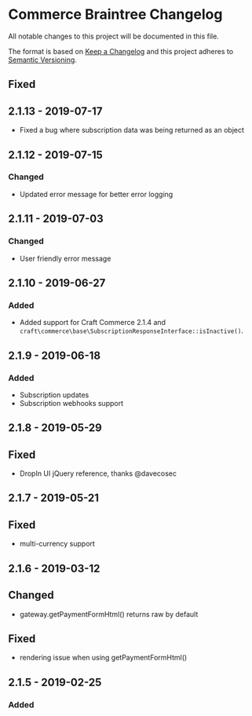 # Commerce Braintree Changelog

All notable changes to this project will be documented in this file.

The format is based on [Keep a Changelog](http://keepachangelog.com/) and this project adheres to [Semantic Versioning](http://semver.org/).

## Fixed

## 2.1.13 - 2019-07-17

-   Fixed a bug where subscription data was being returned as an object

## 2.1.12 - 2019-07-15

### Changed

-   Updated error message for better error logging

## 2.1.11 - 2019-07-03

### Changed

-   User friendly error message

## 2.1.10 - 2019-06-27

### Added

-   Added support for Craft Commerce 2.1.4 and `craft\commerce\base\SubscriptionResponseInterface::isInactive()`.

## 2.1.9 - 2019-06-18

### Added

-   Subscription updates
-   Subscription webhooks support

## 2.1.8 - 2019-05-29

## Fixed

-   DropIn UI jQuery reference, thanks @davecosec

## 2.1.7 - 2019-05-21

## Fixed

-   multi-currency support

## 2.1.6 - 2019-03-12

## Changed

-   gateway.getPaymentFormHtml() returns raw by default

## Fixed

-   rendering issue when using getPaymentFormHtml()

## 2.1.5 - 2019-02-25

### Added
